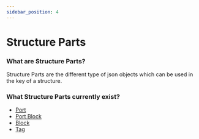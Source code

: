 ```yaml
---
sidebar_position: 4
---
```


# Structure Parts

### What are Structure Parts?

Structure Parts are the different type of json objects which can be used in the key of a structure.

### What Structure Parts currently exist?

- [Port](./port)
- [Port Block](./port_block)
- [Block](./block)
- [Tag](./tag)